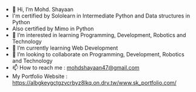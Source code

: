 - 👋 Hi, I’m Mohd. Shayaan
- I'm certified by Sololearn in Intermediate Python and Data structures in Python
- Also certified by Mimo in Python
- 👀 I’m interested in learning Programming, Development, Robotics and Technology
- 🌱 I’m currently learning Web Development
- 💞️ I’m looking to collaborate on Programming, Development, Robotics and Technology
- 📫 How to reach me : mohdshayaan47@gmail.com
- My Portfolio Website : https://albgkeygctgzvcrbyz8lkq.on.drv.tw/www.sk_portfolio.com/
<!---
shayaansk47/shayaansk47 is a ✨ special ✨ repository because its `README.md` (this file) appears on your GitHub profile.
You can click the Preview link to take a look at your changes.
--->
